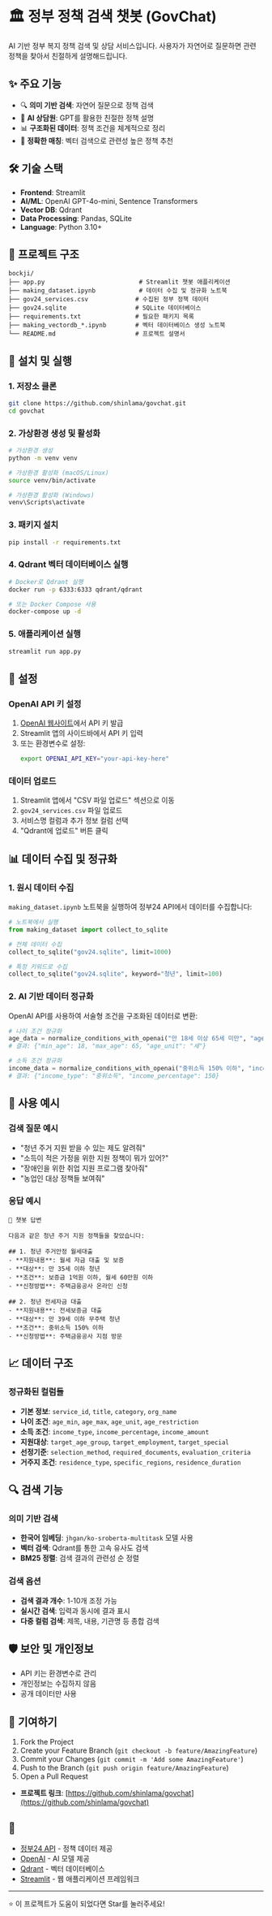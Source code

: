 # 🏛️ 정부 정책 검색 챗봇 (GovChat)

AI 기반 정부 복지 정책 검색 및 상담 서비스입니다. 사용자가 자연어로 질문하면 관련 정책을 찾아서 친절하게 설명해드립니다.

## ✨ 주요 기능

- 🔍 **의미 기반 검색**: 자연어 질문으로 정책 검색
- 🤖 **AI 상담원**: GPT를 활용한 친절한 정책 설명
- 📊 **구조화된 데이터**: 정책 조건을 체계적으로 정리
- 🎯 **정확한 매칭**: 벡터 검색으로 관련성 높은 정책 추천

## 🛠️ 기술 스택

- **Frontend**: Streamlit
- **AI/ML**: OpenAI GPT-4o-mini, Sentence Transformers
- **Vector DB**: Qdrant
- **Data Processing**: Pandas, SQLite
- **Language**: Python 3.10+

## 📁 프로젝트 구조

```
bockji/
├── app.py                          # Streamlit 챗봇 애플리케이션
├── making_dataset.ipynb            # 데이터 수집 및 정규화 노트북
├── gov24_services.csv             # 수집된 정부 정책 데이터
├── gov24.sqlite                   # SQLite 데이터베이스
├── requirements.txt               # 필요한 패키지 목록
├── making_vectordb_*.ipynb        # 벡터 데이터베이스 생성 노트북
└── README.md                      # 프로젝트 설명서
```

## 🚀 설치 및 실행

### 1. 저장소 클론

```bash
git clone https://github.com/shinlama/govchat.git
cd govchat
```

### 2. 가상환경 생성 및 활성화

```bash
# 가상환경 생성
python -m venv venv

# 가상환경 활성화 (macOS/Linux)
source venv/bin/activate

# 가상환경 활성화 (Windows)
venv\Scripts\activate
```

### 3. 패키지 설치

```bash
pip install -r requirements.txt
```

### 4. Qdrant 벡터 데이터베이스 실행

```bash
# Docker로 Qdrant 실행
docker run -p 6333:6333 qdrant/qdrant

# 또는 Docker Compose 사용
docker-compose up -d
```

### 5. 애플리케이션 실행

```bash
streamlit run app.py
```

## 🔧 설정

### OpenAI API 키 설정

1. [OpenAI 웹사이트](https://platform.openai.com/api-keys)에서 API 키 발급
2. Streamlit 앱의 사이드바에서 API 키 입력
3. 또는 환경변수로 설정:
   ```bash
   export OPENAI_API_KEY="your-api-key-here"
   ```

### 데이터 업로드

1. Streamlit 앱에서 "CSV 파일 업로드" 섹션으로 이동
2. `gov24_services.csv` 파일 업로드
3. 서비스명 컬럼과 추가 정보 컬럼 선택
4. "Qdrant에 업로드" 버튼 클릭

## 📊 데이터 수집 및 정규화

### 1. 원시 데이터 수집

`making_dataset.ipynb` 노트북을 실행하여 정부24 API에서 데이터를 수집합니다:

```python
# 노트북에서 실행
from making_dataset import collect_to_sqlite

# 전체 데이터 수집
collect_to_sqlite("gov24.sqlite", limit=1000)

# 특정 키워드로 수집
collect_to_sqlite("gov24.sqlite", keyword="청년", limit=100)
```

### 2. AI 기반 데이터 정규화

OpenAI API를 사용하여 서술형 조건을 구조화된 데이터로 변환:

```python
# 나이 조건 정규화
age_data = normalize_conditions_with_openai("만 18세 이상 65세 미만", "age")
# 결과: {"min_age": 18, "max_age": 65, "age_unit": "세"}

# 소득 조건 정규화
income_data = normalize_conditions_with_openai("중위소득 150% 이하", "income")
# 결과: {"income_type": "중위소득", "income_percentage": 150}
```

## 🎯 사용 예시

### 검색 질문 예시

- "청년 주거 지원 받을 수 있는 제도 알려줘"
- "소득이 적은 가정을 위한 지원 정책이 뭐가 있어?"
- "장애인을 위한 취업 지원 프로그램 찾아줘"
- "농업인 대상 정책들 보여줘"

### 응답 예시

```
🤖 챗봇 답변

다음과 같은 청년 주거 지원 정책들을 찾았습니다:

## 1. 청년 주거안정 월세대출
- **지원내용**: 월세 자금 대출 및 보증
- **대상**: 만 35세 이하 청년
- **조건**: 보증금 1억원 이하, 월세 60만원 이하
- **신청방법**: 주택금융공사 온라인 신청

## 2. 청년 전세자금 대출
- **지원내용**: 전세보증금 대출
- **대상**: 만 39세 이하 무주택 청년
- **조건**: 중위소득 150% 이하
- **신청방법**: 주택금융공사 지점 방문
```

## 📈 데이터 구조

### 정규화된 컬럼들

- **기본 정보**: `service_id`, `title`, `category`, `org_name`
- **나이 조건**: `age_min`, `age_max`, `age_unit`, `age_restriction`
- **소득 조건**: `income_type`, `income_percentage`, `income_amount`
- **지원대상**: `target_age_group`, `target_employment`, `target_special`
- **선정기준**: `selection_method`, `required_documents`, `evaluation_criteria`
- **거주지 조건**: `residence_type`, `specific_regions`, `residence_duration`

## 🔍 검색 기능

### 의미 기반 검색

- **한국어 임베딩**: `jhgan/ko-sroberta-multitask` 모델 사용
- **벡터 검색**: Qdrant를 통한 고속 유사도 검색
- **BM25 정렬**: 검색 결과의 관련성 순 정렬

### 검색 옵션

- **검색 결과 개수**: 1-10개 조정 가능
- **실시간 검색**: 입력과 동시에 결과 표시
- **다중 컬럼 검색**: 제목, 내용, 기관명 등 종합 검색

## 🛡️ 보안 및 개인정보

- API 키는 환경변수로 관리
- 개인정보는 수집하지 않음
- 공개 데이터만 사용

## 🤝 기여하기

1. Fork the Project
2. Create your Feature Branch (`git checkout -b feature/AmazingFeature`)
3. Commit your Changes (`git commit -m 'Add some AmazingFeature'`)
4. Push to the Branch (`git push origin feature/AmazingFeature`)
5. Open a Pull Request

- **프로젝트 링크**: [https://github.com/shinlama/govchat](https://github.com/shinlama/govchat)

## 🙏 
- [정부24 API](https://www.gov.kr/portal/api) - 정책 데이터 제공
- [OpenAI](https://openai.com/) - AI 모델 제공
- [Qdrant](https://qdrant.tech/) - 벡터 데이터베이스
- [Streamlit](https://streamlit.io/) - 웹 애플리케이션 프레임워크

---

⭐ 이 프로젝트가 도움이 되었다면 Star를 눌러주세요!
